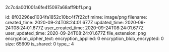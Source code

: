 2c7c4a001001a6fe415097a68aff9bf1.png

id: 8f03296ed1034fa1852c10bc4f7f22df
mime: image/png
filename: 
created_time: 2020-09-24T08:24:01.677Z
updated_time: 2020-09-24T08:24:01.677Z
user_created_time: 2020-09-24T08:24:01.677Z
user_updated_time: 2020-09-24T08:24:01.677Z
file_extension: png
encryption_cipher_text: 
encryption_applied: 0
encryption_blob_encrypted: 0
size: 65609
is_shared: 0
type_: 4